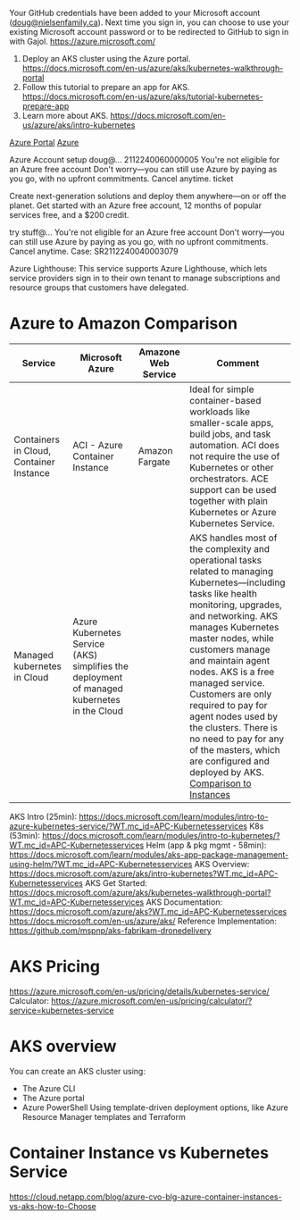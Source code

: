 
Your GitHub credentials have been added to your Microsoft account (doug@nielsenfamily.ca).
Next time you sign in, you can choose to use your existing Microsoft account password or to be redirected to GitHub to sign in with Gajol.
https://azure.microsoft.com/

1. Deploy an AKS cluster using the Azure portal. https://docs.microsoft.com/en-us/azure/aks/kubernetes-walkthrough-portal
1. Follow this tutorial to prepare an app for AKS. https://docs.microsoft.com/en-us/azure/aks/tutorial-kubernetes-prepare-app
1. Learn more about AKS. https://docs.microsoft.com/en-us/azure/aks/intro-kubernetes

[Azure Portal](https://portal.azure.com/)
[Azure](https://azure.microsoft.com/en-us/)

Azure Account setup
doug@...   2112240060000005
You're not eligible for an Azure free account
Don't worry—you can still use Azure by paying as you go, with no upfront commitments. Cancel anytime.
ticket

Create next-generation solutions and deploy them anywhere—on or off the planet. Get started with an Azure free account, 12 months of popular services free, and a $200 credit.

try stuff@...
You're not eligible for an Azure free account
Don't worry—you can still use Azure by paying as you go, with no upfront commitments. Cancel anytime.
Case: SR2112240040003079

Azure Lighthouse: This service supports Azure Lighthouse, which lets service providers sign in to their own tenant to manage subscriptions and resource groups that customers have delegated.

# Azure to Amazon Comparison

|Service|Microsoft Azure|Amazone Web Service|Comment|
|--|--|--|--|
|Containers in Cloud, Container Instance|ACI - Azure Container Instance|Amazon Fargate|Ideal for simple container-based workloads like smaller-scale apps, build jobs, and task automation. ACI does not require the use of Kubernetes or other orchestrators.  ACE support can be used together with plain Kubernetes or Azure Kubernetes Service.|
|Managed kubernetes in Cloud|Azure Kubernetes Service (AKS) simplifies the deployment of managed kubernetes in the Cloud||AKS handles most of the complexity and operational tasks related to managing Kubernetes—including tasks like health monitoring, upgrades, and networking. AKS manages Kubernetes master nodes, while customers manage and maintain agent nodes. AKS is a free managed service. Customers are only required to pay for agent nodes used by the clusters. There is no need to pay for any of the masters, which are configured and deployed by AKS.  [Comparison to Instances](https://cloud.netapp.com/blog/azure-cvo-blg-azure-container-instances-vs-aks-how-to-choose)|

AKS Intro (25min): https://docs.microsoft.com/learn/modules/intro-to-azure-kubernetes-service/?WT.mc_id=APC-Kubernetesservices
K8s (53min): https://docs.microsoft.com/learn/modules/intro-to-kubernetes/?WT.mc_id=APC-Kubernetesservices
Helm (app & pkg mgmt - 58min): https://docs.microsoft.com/learn/modules/aks-app-package-management-using-helm/?WT.mc_id=APC-Kubernetesservices
AKS Overview: https://docs.microsoft.com/azure/aks/intro-kubernetes?WT.mc_id=APC-Kubernetesservices
AKS Get Started: https://docs.microsoft.com/azure/aks/kubernetes-walkthrough-portal?WT.mc_id=APC-Kubernetesservices
AKS Documentation:
https://docs.microsoft.com/azure/aks?WT.mc_id=APC-Kubernetesservices
https://docs.microsoft.com/en-us/azure/aks/
Reference Implementation: https://github.com/mspnp/aks-fabrikam-dronedelivery

# AKS Pricing
https://azure.microsoft.com/en-us/pricing/details/kubernetes-service/
Calculator: https://azure.microsoft.com/en-us/pricing/calculator/?service=kubernetes-service


# AKS overview
You can create an AKS cluster using:
- The Azure CLI
- The Azure portal
- Azure PowerShell
Using template-driven deployment options, like Azure Resource Manager templates and Terraform

# Container Instance vs Kubernetes Service
https://cloud.netapp.com/blog/azure-cvo-blg-azure-container-instances-vs-aks-how-to-Choose
